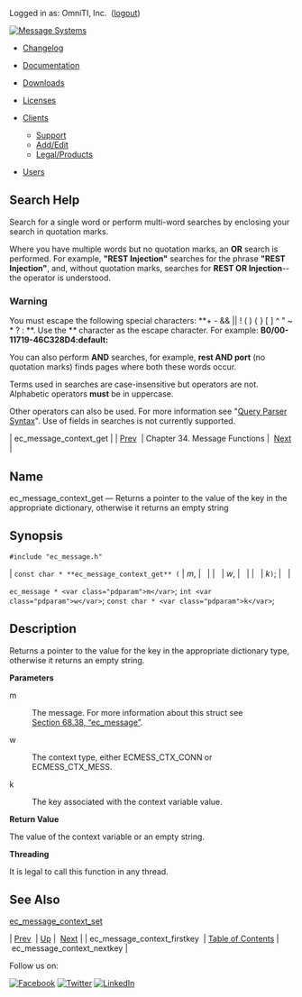 Logged in as: OmniTI, Inc.  ([logout](https://support.messagesystems.com/logout.php))

[![Message Systems](https://support.messagesystems.com/images/ms-white205.png)](https://support.messagesystems.com/start.php) 

*   [Changelog](https://support.messagesystems.com/start.php?show=changelog)
*   [Documentation](https://support.messagesystems.com/docs/)
*   [Downloads](https://support.messagesystems.com/start.php)

*   [Licenses](https://support.messagesystems.com/license_summary.php)
*   <a href="">Clients</a>
    *   [Support](https://support.messagesystems.com/cs.php)
    *   [Add/Edit](https://support.messagesystems.com/edit_client.php)
    *   [Legal/Products](https://support.messagesystems.com/edit_products.php)
*   [Users](https://support.messagesystems.com/edit_customer.php)

## Search Help

Search for a single word or perform multi-word searches by enclosing your search in quotation marks.

Where you have multiple words but no quotation marks, an **OR** search is performed. For example, **"REST Injection"** searches for the phrase **"REST Injection"**, and, without quotation marks, searches for **REST OR Injection**--the operator is understood.

### Warning

You must escape the following special characters: **+ - && || ! ( ) { } [ ] ^ " ~ * ? : \**. Use the **\** character as the escape character. For example: **B0/00-11719-46C328D4\:default\:**

You can also perform **AND** searches, for example, **rest AND port** (no quotation marks) finds pages where both these words occur.

Terms used in searches are case-insensitive but operators are not. Alphabetic operators **must** be in uppercase.

Other operators can also be used. For more information see "[Query Parser Syntax](https://lucene.apache.org/core/old_versioned_docs/versions/3_0_0/queryparsersyntax.html)". Use of fields in searches is not currently supported.

| ec_message_context_get |
| [Prev](apis.ec_message_context_firstkey.php)  | Chapter 34. Message Functions |  [Next](apis.ec_message_context_nextkey.php) |

<a name="apis.ec_message_context_get"></a>
## Name

ec_message_context_get — Returns a pointer to the value of the key in the appropriate dictionary, otherwise it returns an empty string

## Synopsis

`#include "ec_message.h"`

| `const char * **ec_message_context_get** (` | <var class="pdparam">m</var>, |   |
|   | <var class="pdparam">w</var>, |   |
|   | <var class="pdparam">k</var>`)`; |   |

`ec_message * <var class="pdparam">m</var>`;
`int <var class="pdparam">w</var>`;
`const char * <var class="pdparam">k</var>`;<a name="idp27979184"></a>
## Description

Returns a pointer to the value for the key in the appropriate dictionary type, otherwise it returns an empty string.

**Parameters**

<dl class="variablelist">

<dt>m</dt>

<dd>

The message. For more information about this struct see [Section 68.38, “ec_message”](structs.ec_message.php "68.38. ec_message").

</dd>

<dt>w</dt>

<dd>

The context type, either ECMESS_CTX_CONN or ECMESS_CTX_MESS.

</dd>

<dt>k</dt>

<dd>

The key associated with the context variable value.

</dd>

</dl>

**Return Value**

The value of the context variable or an empty string.

**Threading**

It is legal to call this function in any thread.

<a name="idp27989552"></a>
## See Also

[ec_message_context_set](apis.ec_message_context_set.php "ec_message_context_set")

| [Prev](apis.ec_message_context_firstkey.php)  | [Up](ec_message.php) |  [Next](apis.ec_message_context_nextkey.php) |
| ec_message_context_firstkey  | [Table of Contents](index.php) |  ec_message_context_nextkey |

Follow us on:

[![Facebook](https://support.messagesystems.com/images/icon-facebook.png)](http://www.facebook.com/messagesystems) [![Twitter](https://support.messagesystems.com/images/icon-twitter.png)](http://twitter.com/#!/MessageSystems) [![LinkedIn](https://support.messagesystems.com/images/icon-linkedin.png)](http://www.linkedin.com/company/message-systems)